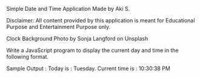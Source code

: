 Simple Date and Time Application
Made by Aki S.

Disclaimer:  All content provided by 
this application is meant for Educational Purpose and Entertainment
Purpose only.

Clock Background Photo by Sonja Langford on Unsplash

Write a JavaScript program to display the current day and time in the following format.

  Sample Output : Today is : Tuesday. 
  Current time is : 10:30:38 PM
